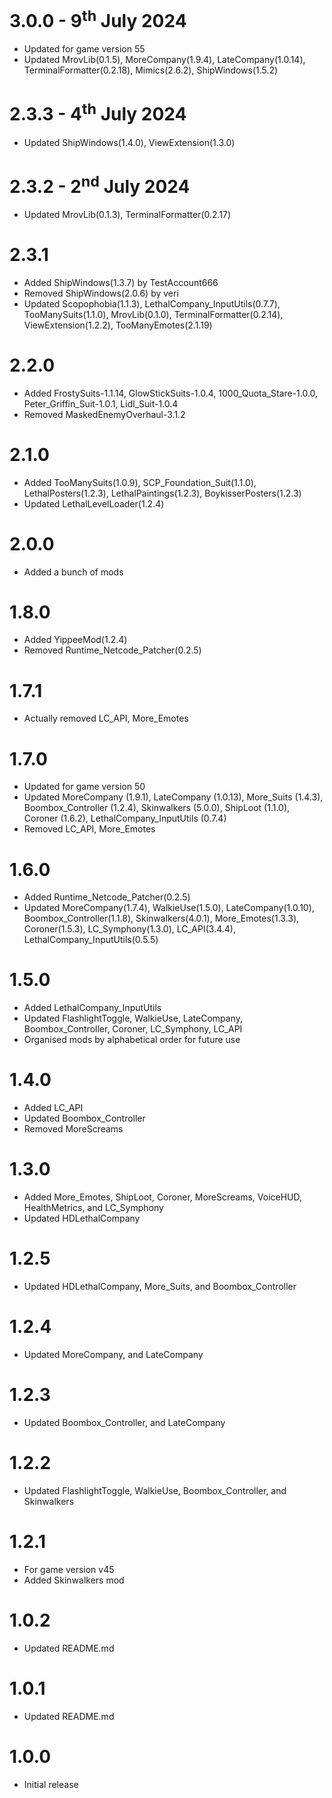 # 3.0.0 - 9<sup>th</sup> July 2024
- Updated for game version 55
- Updated MrovLib(0.1.5), MoreCompany(1.9.4), LateCompany(1.0.14), TerminalFormatter(0.2.18), Mimics(2.6.2), ShipWindows(1.5.2)

# 2.3.3 - 4<sup>th</sup> July 2024
- Updated ShipWindows(1.4.0), ViewExtension(1.3.0)

# 2.3.2 - 2<sup>nd</sup> July 2024
- Updated MrovLib(0.1.3), TerminalFormatter(0.2.17)

# 2.3.1
- Added ShipWindows(1.3.7) by TestAccount666
- Removed ShipWindows(2.0.6) by veri
- Updated Scopophobia(1.1.3), LethalCompany_InputUtils(0.7.7), TooManySuits(1.1.0), MrovLib(0.1.0), TerminalFormatter(0.2.14), ViewExtension(1.2.2), TooManyEmotes(2.1.19)

# 2.2.0
- Added FrostySuits-1.1.14, GlowStickSuits-1.0.4, 1000_Quota_Stare-1.0.0, Peter_Griffin_Suit-1.0.1, Lidl_Suit-1.0.4
- Removed MaskedEnemyOverhaul-3.1.2

# 2.1.0
- Added TooManySuits(1.0.9), SCP_Foundation_Suit(1.1.0), LethalPosters(1.2.3), LethalPaintings(1.2.3), BoykisserPosters(1.2.3)
- Updated LethalLevelLoader(1.2.4)

# 2.0.0
- Added a bunch of mods

# 1.8.0
- Added YippeeMod(1.2.4)
- Removed Runtime_Netcode_Patcher(0.2.5)

# 1.7.1
- Actually removed LC_API, More_Emotes

# 1.7.0
- Updated for game version 50
- Updated MoreCompany (1.9.1), LateCompany (1.0.13), More_Suits (1.4.3), Boombox_Controller (1.2.4), Skinwalkers (5.0.0), ShipLoot (1.1.0), Coroner (1.6.2), LethalCompany_InputUtils (0.7.4)
- Removed LC_API, More_Emotes

# 1.6.0
- Added Runtime_Netcode_Patcher(0.2.5)
- Updated MoreCompany(1.7.4), WalkieUse(1.5.0), LateCompany(1.0.10), Boombox_Controller(1.1.8), Skinwalkers(4.0.1), More_Emotes(1.3.3), Coroner(1.5.3), LC_Symphony(1.3.0), LC_API(3.4.4), LethalCompany_InputUtils(0.5.5)

# 1.5.0
- Added LethalCompany_InputUtils
- Updated FlashlightToggle, WalkieUse, LateCompany, Boombox_Controller, Coroner, LC_Symphony, LC_API
- Organised mods by alphabetical order for future use

# 1.4.0
- Added LC_API
- Updated Boombox_Controller
- Removed MoreScreams

# 1.3.0
 - Added More_Emotes, ShipLoot, Coroner, MoreScreams, VoiceHUD, HealthMetrics, and LC_Symphony
 - Updated HDLethalCompany

# 1.2.5
- Updated HDLethalCompany, More_Suits, and Boombox_Controller

# 1.2.4
- Updated MoreCompany, and LateCompany

# 1.2.3
- Updated Boombox_Controller, and LateCompany

# 1.2.2
- Updated FlashlightToggle, WalkieUse, Boombox_Controller, and Skinwalkers

# 1.2.1
- For game version v45
- Added Skinwalkers mod

# 1.0.2
- Updated README.md

# 1.0.1
- Updated README.md

# 1.0.0
- Initial release